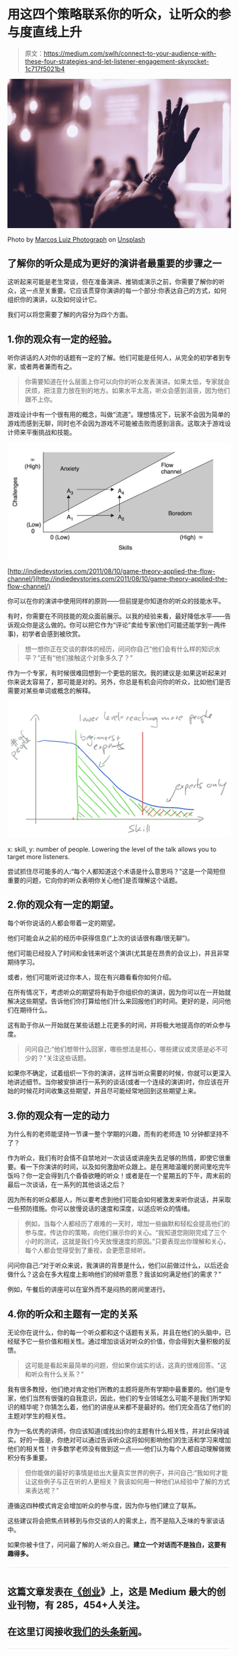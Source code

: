 # 用这四个策略联系你的听众，让听众的参与度直线上升

> 原文：<https://medium.com/swlh/connect-to-your-audience-with-these-four-strategies-and-let-listener-engagement-skyrocket-1c717f5021b4>

![](img/eaad2c0d281d022e481046b548e7311b.png)

Photo by [Marcos Luiz Photograph](https://unsplash.com/photos/R6xx6fnvPT8?utm_source=unsplash&utm_medium=referral&utm_content=creditCopyText) on [Unsplash](https://unsplash.com/search/photos/audience?utm_source=unsplash&utm_medium=referral&utm_content=creditCopyText)

## 了解你的听众是成为更好的演讲者最重要的步骤之一

这听起来可能是老生常谈，但在准备演讲、推销或演示之前，你需要了解你的听众，这一点至关重要。它应该贯穿你演讲的每一个部分:你表达自己的方式，如何组织你的演讲，以及如何设计它。

我们可以将您需要了解的内容分为四个方面。

## 1.你的观众有一定的经验。

听你讲话的人对你的话题有一定的了解。他们可能是任何人，从完全的初学者到专家，或者两者兼而有之。

> 你需要知道在什么层面上你可以向你的听众发表演讲。如果太低，专家就会厌烦，把注意力放在别的地方。如果水平太高，听众会感到沮丧，因为他们跟不上你。

游戏设计中有一个很有用的概念，叫做“流道”。理想情况下，玩家不会因为简单的游戏而感到无聊，同时也不会因为游戏不可能被击败而感到沮丧。这取决于游戏设计师来平衡挑战和技能。

![](img/38520462f3156c396a916dd58e0f5d62.png)

[http://indiedevstories.com/2011/08/10/game-theory-applied-the-flow-channel/](http://indiedevstories.com/2011/08/10/game-theory-applied-the-flow-channel/)

你可以在你的演讲中使用同样的原则——但前提是你知道你的听众的技能水平。

有时，你需要在不同技能的观众面前展示。以我的经验来看，最好降低水平——告诉观众你是这么做的。你可以把它作为“评论”卖给专家(他们可能还能学到一两件事)，初学者会感到被欣赏。

> 想一想你正在交谈的群体的经历，问问你自己“他们会有什么样的知识水平？”还有“他们接触这个对象多久了？”

作为一个专家，有时候很难回想到一个更低的层次。我的建议是:如果这听起来对你来说太容易了，那可能是对的。另外，你总是有机会问你的听众，比如他们是否需要对某些单词或概念的解释。

![](img/56aa9eb6b29e500012f57a49e1c8cb55.png)

x: skill, y: number of people. Lowering the level of the talk allows you to target more listeners.

尝试抓住尽可能多的人:“每个人都知道这个术语是什么意思吗？”这是一个简短但重要的问题，它向你的听众表明你关心他们是否理解这个话题。

## 2.你的观众有一定的期望。

每个听你说话的人都会带着一定的期望。

他们可能会从之前的经历中获得信息(“上次的谈话很有趣/很无聊”)。

他们可能已经投入了时间和金钱来听这个演讲(尤其是在昂贵的会议上)，并且非常期待学习。

或者，他们可能听说过你本人，现在有兴趣看看你如何介绍。

在所有情况下，考虑听众的期望将有助于你组织你的演讲，因为你可以在一开始就解决这些期望。告诉他们你打算给他们什么来回报他们的时间。更好的是，问问他们在期待什么。

这有助于你从一开始就在某些话题上花更多的时间，并将极大地提高你的听众参与度。

> 问问自己:“他们想带什么回家，哪些想法是核心，哪些建议或灵感是必不可少的？”关注这些话题。

如果你不确定，试着组织一下你的演讲，这样当听众需要的时候，你就可以更深入地讲述细节。当你被安排进行一系列的谈话(或者一个连续的演讲)时，你应该在开始的时候花时间收集这些期望，并且尽可能经常地回到这些期望上来。

## 3.你的观众有一定的动力

为什么有的老师能坚持一节课一整个学期的兴趣，而有的老师连 10 分钟都坚持不了？

作为听众，我们有时会情不自禁地对一次谈话或讲座失去足够的热情，即使它很重要。看一下你演讲的时间，以及如何激励听众跟上。是在黑暗温暖的房间里吃完午饭吗？你一定会得到几个昏昏欲睡的听众！或者是在一个星期五的下午，周末前的最后一次谈话，在一系列的其他谈话之后？

因为所有的听众都是人，所以要考虑到他们可能会如何被激发来听你说话，并采取一些预防措施。你可以放慢说话的速度和深度，以适应听众的情绪。

> 例如，当每个人都经历了艰难的一天时，增加一些幽默和轻松会提高他们的参与度。传达你的策略，向他们展示你的关心。“我知道您刚刚完成了三个小时的测试，这就是我们今天放慢速度的原因。”只要表现出你理解和关心，每个人都会觉得受到了重视，会更愿意倾听。

问问你自己:“对于听众来说，我演讲的背景是什么，他们以前做过什么，以后还会做什么？这会在多大程度上影响他们的倾听意愿？我该如何满足他们的需求？”

例如，午餐后的讲座可以在室外而不是闷热的房间里进行。

## 4.你的听众和主题有一定的关系

无论你在说什么，你的每一个听众都和这个话题有关系，并且在他们的头脑中，已经赋予它一些价值和相关性。通过增加谈话对听众的价值，你会得到大量积极的反馈。

> 这可能是看起来最简单的问题，但如果你诚实的话，这真的很难回答。"这和听众有什么关系？"

我有很多教授，他们绝对肯定他们所教的主题将是所有学期中最重要的。他们是专家，他们当然有很强的自我意识，因此，他们的专业领域怎么可能不是我们所学知识的精华呢？你猜怎么着，他们的讲座从来都不是最好的。他们完全高估了他们的主题对学生的相关性。

作为一名优秀的讲师，你应该知道(或找出)你的主题有什么相关性，并对此保持诚实。好的一面是，你绝对可以通过告诉听众这将如何影响他们的生活和学习来增加他们的相关性！许多数学老师没有做到这一点——他们认为每个人都自动理解做微积分有多重要。

> 但你能做的最好的事情是给出大量真实世界的例子，并问自己:“我如何才能让这些例子与正在听的人更相关？我该如何用一种他们从经验中了解的方式来表达呢？”

遵循这四种模式肯定会增加听众的参与度，因为你与他们建立了联系。

这些建议将会把焦点转移到与你交谈的人的需求上，而不是陷入乏味的专家谈话中。

如果你被卡住了，问问最了解的人:听众自己。**建立一个对话而不是独白，这要有趣得多。**

![](img/731acf26f5d44fdc58d99a6388fe935d.png)

## 这篇文章发表在[《创业](https://medium.com/swlh)》上，这是 Medium 最大的创业刊物，有 285，454+人关注。

## 在这里订阅接收[我们的头条新闻](http://growthsupply.com/the-startup-newsletter/)。

![](img/731acf26f5d44fdc58d99a6388fe935d.png)